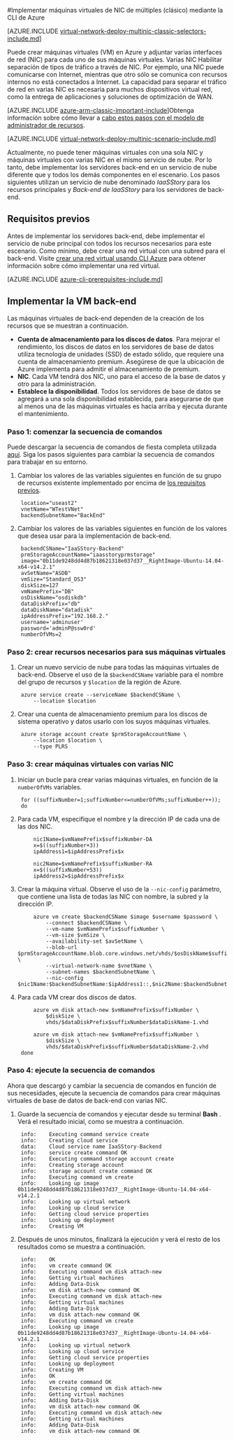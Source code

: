 <properties
   pageTitle="Implementar máquinas virtuales de NIC múltiple mediante la CLI de Azure en el modelo de implementación clásica | Microsoft Azure"
   description="Obtenga información sobre cómo implementar máquinas virtuales de NIC múltiple mediante la CLI de Azure en el modelo de implementación clásica"
   services="virtual-network"
   documentationCenter="na"
   authors="jimdial"
   manager="carmonm"
   editor=""
   tags="azure-service-management"
/>
<tags  
   ms.service="virtual-network"
   ms.devlang="na"
   ms.topic="article"
   ms.tgt_pltfrm="na"
   ms.workload="infrastructure-services"
   ms.date="02/02/2016"
   ms.author="jdial" />

#<a name="deploy-multi-nic-vms-classic-using-the-azure-cli"></a>Implementar máquinas virtuales de NIC de múltiples (clásico) mediante la CLI de Azure

[AZURE.INCLUDE [virtual-network-deploy-multinic-classic-selectors-include.md](../../includes/virtual-network-deploy-multinic-classic-selectors-include.md)]

Puede crear máquinas virtuales (VM) en Azure y adjuntar varias interfaces de red (NIC) para cada uno de sus máquinas virtuales. Varias NIC Habilitar separación de tipos de tráfico a través de NIC. Por ejemplo, una NIC puede comunicarse con Internet, mientras que otro sólo se comunica con recursos internos no está conectados a Internet. La capacidad para separar el tráfico de red en varias NIC es necesaria para muchos dispositivos virtual red, como la entrega de aplicaciones y soluciones de optimización de WAN.

[AZURE.INCLUDE [azure-arm-classic-important-include](../../includes/learn-about-deployment-models-classic-include.md)]Obtenga información sobre cómo llevar a [cabo estos pasos con el modelo de administrador de recursos](virtual-network-deploy-multinic-arm-cli.md).

[AZURE.INCLUDE [virtual-network-deploy-multinic-scenario-include.md](../../includes/virtual-network-deploy-multinic-scenario-include.md)]

Actualmente, no puede tener máquinas virtuales con una sola NIC y máquinas virtuales con varias NIC en el mismo servicio de nube. Por lo tanto, debe implementar los servidores back-end en un servicio de nube diferente que y todos los demás componentes en el escenario. Los pasos siguientes utilizan un servicio de nube denominado *IaaSStory* para los recursos principales y *Back-end de IaaSStory* para los servidores de back-end.

## <a name="prerequisites"></a>Requisitos previos

Antes de implementar los servidores back-end, debe implementar el servicio de nube principal con todos los recursos necesarios para este escenario. Como mínimo, debe crear una red virtual con una subred para el back-end. Visite [crear una red virtual usando CLI Azure](virtual-networks-create-vnet-classic-cli.md) para obtener información sobre cómo implementar una red virtual.

[AZURE.INCLUDE [azure-cli-prerequisites-include.md](../../includes/azure-cli-prerequisites-include.md)]

## <a name="deploy-the-back-end-vms"></a>Implementar la VM back-end

Las máquinas virtuales de back-end dependen de la creación de los recursos que se muestran a continuación.

- **Cuenta de almacenamiento para los discos de datos**. Para mejorar el rendimiento, los discos de datos en los servidores de base de datos utiliza tecnología de unidades (SSD) de estado sólido, que requiere una cuenta de almacenamiento premium. Asegúrese de que la ubicación de Azure implementa para admitir el almacenamiento de premium.
- **NIC**. Cada VM tendrá dos NIC, uno para el acceso de la base de datos y otro para la administración.
- **Establece la disponibilidad**. Todos los servidores de base de datos se agregará a una sola disponibilidad establecida, para asegurarse de que al menos una de las máquinas virtuales es hacia arriba y ejecuta durante el mantenimiento.

### <a name="step-1---start-your-script"></a>Paso 1: comenzar la secuencia de comandos

Puede descargar la secuencia de comandos de fiesta completa utilizada [aquí](https://raw.githubusercontent.com/Azure/azure-quickstart-templates/master/IaaS-Story/11-MultiNIC/classic/virtual-network-deploy-multinic-classic-cli.sh). Siga los pasos siguientes para cambiar la secuencia de comandos para trabajar en su entorno.

1. Cambiar los valores de las variables siguientes en función de su grupo de recursos existente implementado por encima de [los requisitos previos](#Prerequisites).

        location="useast2"
        vnetName="WTestVNet"
        backendSubnetName="BackEnd"

2. Cambiar los valores de las variables siguientes en función de los valores que desea usar para la implementación de back-end.

        backendCSName="IaaSStory-Backend"
        prmStorageAccountName="iaasstoryprmstorage"
        image="0b11de9248dd4d87b18621318e037d37__RightImage-Ubuntu-14.04-x64-v14.2.1"
        avSetName="ASDB"
        vmSize="Standard_DS3"
        diskSize=127
        vmNamePrefix="DB"
        osDiskName="osdiskdb"
        dataDiskPrefix="db"
        dataDiskName="datadisk"
        ipAddressPrefix="192.168.2."
        username='adminuser'
        password='adminP@ssw0rd'
        numberOfVMs=2

### <a name="step-2---create-necessary-resources-for-your-vms"></a>Paso 2: crear recursos necesarios para sus máquinas virtuales

1. Crear un nuevo servicio de nube para todas las máquinas virtuales de back-end. Observe el uso de la `$backendCSName` variable para el nombre del grupo de recursos y `$location` de la región de Azure.

        azure service create --serviceName $backendCSName \
            --location $location

2. Crear una cuenta de almacenamiento premium para los discos de sistema operativo y datos usarlo con los suyos máquinas virtuales.

        azure storage account create $prmStorageAccountName \
            --location $location \
            --type PLRS

### <a name="step-3---create-vms-with-multiple-nics"></a>Paso 3: crear máquinas virtuales con varias NIC

1. Iniciar un bucle para crear varias máquinas virtuales, en función de la `numberOfVMs` variables.

        for ((suffixNumber=1;suffixNumber<=numberOfVMs;suffixNumber++));
        do

2. Para cada VM, especifique el nombre y la dirección IP de cada una de las dos NIC.

            nic1Name=$vmNamePrefix$suffixNumber-DA
            x=$((suffixNumber+3))
            ipAddress1=$ipAddressPrefix$x

            nic2Name=$vmNamePrefix$suffixNumber-RA
            x=$((suffixNumber+53))
            ipAddress2=$ipAddressPrefix$x

4. Crear la máquina virtual. Observe el uso de la `--nic-config` parámetro, que contiene una lista de todas las NIC con nombre, la subred y la dirección IP.

            azure vm create $backendCSName $image $username $password \
                --connect $backendCSName \
                --vm-name $vmNamePrefix$suffixNumber \
                --vm-size $vmSize \
                --availability-set $avSetName \
                --blob-url $prmStorageAccountName.blob.core.windows.net/vhds/$osDiskName$suffixNumber.vhd \
                --virtual-network-name $vnetName \
                --subnet-names $backendSubnetName \
                --nic-config $nic1Name:$backendSubnetName:$ipAddress1::,$nic2Name:$backendSubnetName:$ipAddress2::

5. Para cada VM crear dos discos de datos.

            azure vm disk attach-new $vmNamePrefix$suffixNumber \
                $diskSize \
                vhds/$dataDiskPrefix$suffixNumber$dataDiskName-1.vhd

            azure vm disk attach-new $vmNamePrefix$suffixNumber \
                $diskSize \
                vhds/$dataDiskPrefix$suffixNumber$dataDiskName-2.vhd
        done

### <a name="step-4---run-the-script"></a>Paso 4: ejecute la secuencia de comandos

Ahora que descargó y cambiar la secuencia de comandos en función de sus necesidades, ejecute la secuencia de comandos para crear máquinas virtuales de base de datos de back-end con varias NIC.

1. Guarde la secuencia de comandos y ejecutar desde su terminal **Bash** . Verá el resultado inicial, como se muestra a continuación.

        info:    Executing command service create
        info:    Creating cloud service
        data:    Cloud service name IaaSStory-Backend
        info:    service create command OK
        info:    Executing command storage account create
        info:    Creating storage account
        info:    storage account create command OK
        info:    Executing command vm create
        info:    Looking up image 0b11de9248dd4d87b18621318e037d37__RightImage-Ubuntu-14.04-x64-v14.2.1
        info:    Looking up virtual network
        info:    Looking up cloud service
        info:    Getting cloud service properties
        info:    Looking up deployment
        info:    Creating VM

2. Después de unos minutos, finalizará la ejecución y verá el resto de los resultados como se muestra a continuación.

        info:    OK
        info:    vm create command OK
        info:    Executing command vm disk attach-new
        info:    Getting virtual machines
        info:    Adding Data-Disk
        info:    vm disk attach-new command OK
        info:    Executing command vm disk attach-new
        info:    Getting virtual machines
        info:    Adding Data-Disk
        info:    vm disk attach-new command OK
        info:    Executing command vm create
        info:    Looking up image 0b11de9248dd4d87b18621318e037d37__RightImage-Ubuntu-14.04-x64-v14.2.1
        info:    Looking up virtual network
        info:    Looking up cloud service
        info:    Getting cloud service properties
        info:    Looking up deployment
        info:    Creating VM
        info:    OK
        info:    vm create command OK
        info:    Executing command vm disk attach-new
        info:    Getting virtual machines
        info:    Adding Data-Disk
        info:    vm disk attach-new command OK
        info:    Executing command vm disk attach-new
        info:    Getting virtual machines
        info:    Adding Data-Disk
        info:    vm disk attach-new command OK

